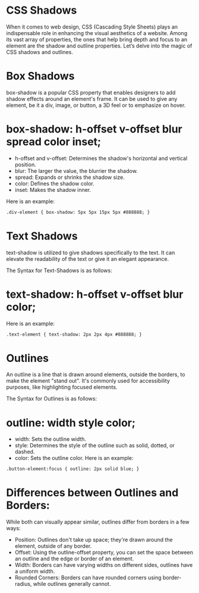 # CSS Shadows

When it comes to web design, CSS (Cascading Style Sheets) plays an indispensable role in enhancing the visual aesthetics of a website. Among its vast array of properties, the ones that help bring depth and focus to an element are the shadow and outline properties. Let’s delve into the magic of CSS shadows and outlines.

# Box Shadows
box-shadow is a popular CSS property that enables designers to add shadow effects around an element's frame. It can be used to give any element, be it a div, image, or button, a 3D feel or to emphasize on hover.

# box-shadow: h-offset v-offset blur spread color inset;

- h-offset and v-offset: Determines the shadow's horizontal and vertical position.
- blur: The larger the value, the blurrier the shadow.
- spread: Expands or shrinks the shadow size.
- color: Defines the shadow color.
- inset: Makes the shadow inner.

Here is an example:

```html
.div-element { box-shadow: 5px 5px 15px 5px #888888; }
```
# Text Shadows
text-shadow is utilized to give shadows specifically to the text. It can elevate the readability of the text or give it an elegant appearance.

 

The Syntax for Text-Shadows is as follows:

# text-shadow: h-offset v-offset blur color;
Here is an example:
```html
.text-element { text-shadow: 2px 2px 4px #888888; }
```

# Outlines
An outline is a line that is drawn around elements, outside the borders, to make the element "stand out". It's commonly used for accessibility purposes, like highlighting focused elements.

The Syntax for Outlines is as follows:

# outline: width style color;
- width: Sets the outline width.
- style: Determines the style of the outline such as solid, dotted, or dashed.
- color: Sets the outline color.
Here is an example:
```html
.button-element:focus { outline: 2px solid blue; }
```

# Differences between Outlines and Borders:
While both can visually appear similar, outlines differ from borders in a few ways:

- Position: Outlines don't take up space; they're drawn around the element, outside of any border.
- Offset: Using the outline-offset property, you can set the space between an outline and the edge or border of an element.
- Width: Borders can have varying widths on different sides, outlines have a uniform width.
- Rounded Corners: Borders can have rounded corners using border-radius, while outlines generally cannot.